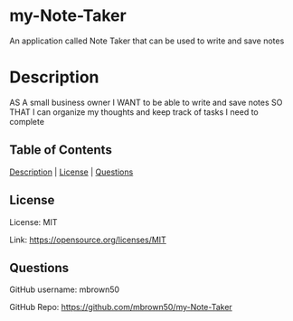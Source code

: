  # my-Note-Taker
  An application called Note Taker that can be used to write and save notes

  # Description
  AS A small business owner
  I WANT to be able to write and save notes
  SO THAT I can organize my thoughts and keep track of tasks I need to complete

  ## Table of Contents

  [Description](#description) | [License](#license) | [Questions](#questions)

  ## License
  
  License: MIT
  
  Link: https://opensource.org/licenses/MIT
  
  ## Questions

  GitHub username: mbrown50

  GitHub Repo: https://github.com/mbrown50/my-Note-Taker